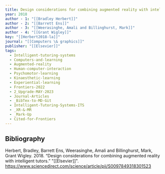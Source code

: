 ```yaml
---
title: Design considerations for combining augmented reality with intelligent tutors
year: 2018
author - 1: "[[Bradley Herbert]]"
author - 2: "[[Barrett Ens]]"
author - 3: "[[Weerasinghe, Amali and Billinghurst, Mark]]"
author - 4: "[[Grant Wigley]]"
key: "[[Herbert2018-la]]"
journal: "[[Computers \& graphics]]"
publisher: "[[Elsevier]]"
tags:
  - Intelligent-tutoring-systems
  - Computers-and-learning
  - Augmented-reality
  - Human-computer-interaction
  - Psychomotor-learning
  - Kinaesthetic-learning
  - Experiential-learning
  - Frontiers-2022
  - 2_Upgrade-MAY-2023
  - Journal-Articles
  - _BibTex-to-MD-Git
  - Intelligent-Tutoring-Systems-ITS
  - _XR-&-MR
  - _Mark-Up
  - Cited-for-Frontiers
---
```


## Bibliography
Herbert, Bradley, Barrett Ens, Weerasinghe, Amali and Billinghurst, Mark, Grant Wigley. 2018. “Design considerations for combining augmented reality with intelligent tutors.” "[[Elsevier]]". https://www.sciencedirect.com/science/article/pii/S0097849318301523